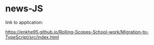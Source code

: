 # news-JS

link to application: 

https://enkhe95.github.io/Rolling-Scopes-School-work/Migration-to-TypeScript/src/index.html